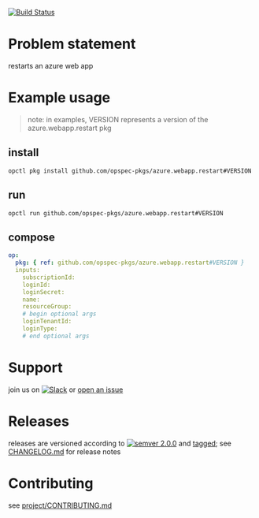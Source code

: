 [![Build Status](https://travis-ci.org/opspec-pkgs/azure.webapp.restart.svg?branch=master)](https://travis-ci.org/opspec-pkgs/azure.webapp.restart)

# Problem statement

restarts an azure web app

# Example usage

> note: in examples, VERSION represents a version of the
> azure.webapp.restart pkg

## install

```shell
opctl pkg install github.com/opspec-pkgs/azure.webapp.restart#VERSION
```

## run

```
opctl run github.com/opspec-pkgs/azure.webapp.restart#VERSION
```

## compose

```yaml
op:
  pkg: { ref: github.com/opspec-pkgs/azure.webapp.restart#VERSION }
  inputs: 
    subscriptionId:
    loginId:
    loginSecret:
    name:
    resourceGroup:
    # begin optional args
    loginTenantId:
    loginType:
    # end optional args
```

# Support

join us on
[![Slack](https://opspec-slackin.herokuapp.com/badge.svg)](https://opspec-slackin.herokuapp.com/)
or
[open an issue](https://github.com/opspec-pkgs/azure.webapp.restart/issues)

# Releases

releases are versioned according to
[![semver 2.0.0](https://img.shields.io/badge/semver-2.0.0-brightgreen.svg)](http://semver.org/spec/v2.0.0.html)
and [tagged](https://git-scm.com/book/en/v2/Git-Basics-Tagging); see
[CHANGELOG.md](CHANGELOG.md) for release notes

# Contributing

see
[project/CONTRIBUTING.md](https://github.com/opspec-pkgs/project/blob/master/CONTRIBUTING.md)
